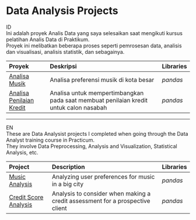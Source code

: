 # Data Analysis Projects
ID\
Ini adalah proyek Analis Data yang saya selesaikan saat mengikuti kursus pelatihan Analis Data di Praktikum.\
Proyek ini melibatkan beberapa proses seperti pemrosesan data, analisis dan visualisasi, analisis statistik, dan sebagainya.

| Proyek               | Deskripsi                                                                               | Libraries                      |
|:--------------------- |:------------------------------------------------------------------------------------------- |:------------------------------ |
|[Analisa Musik](https://github.com/yusufsp7/Data_Analysis_Projects/tree/Project_1)|Analisa preferensi musik di kota besar|*pandas*|
|[Analisa Penilaian Kredit](https://github.com/yusufsp7/Data_Analysis_Projects/tree/Project_2)| Analisa untuk mempertimbangkan pada saat membuat penilaian kredit untuk calon nasabah|*pandas*|

----------------------------------------------------------------------------------------------------------------------------------------------------

EN\
These are Data Analysist projects I completed when going through the Data Analyst training course in Practicum.\
They involve Data Preprocessing, Analysis and Visualization, Statistical Analysis, etc.

| Project               | Description                                                                                 | Libraries                      |
|:--------------------- |:------------------------------------------------------------------------------------------- |:------------------------------ |
|[Music Analysis](https://github.com/yusufsp7/Data_Analysis_Projects/tree/Project_1)|Analyzing user preferences for music in a big city|*pandas*|
|[Credit Score Analysis](https://github.com/yusufsp7/Data_Analysis_Projects/tree/Project_2)| Analysis to consider when making a credit assessment for a prospective client|*pandas*|

